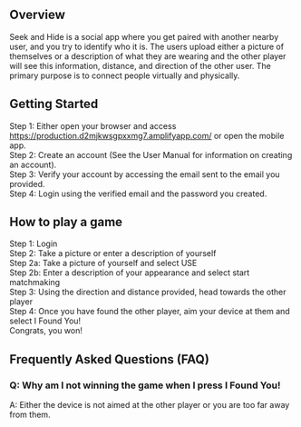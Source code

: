 ## **Overview**
Seek and Hide is a social app where you get paired with another nearby user, and you try to identify who it is. The users upload either a picture of themselves or a description of what they are wearing and the other player will see this information, distance, and direction of the other user. The primary purpose is to connect people virtually and physically.

## **Getting Started**
Step 1: Either open your browser and access https://production.d2mjkwsgpxxmg7.amplifyapp.com/ or open the mobile app.<br/>
Step 2: Create an account (See the User Manual for information on creating an account).<br/>
Step 3: Verify your account by accessing the email sent to the email you provided.<br/>
Step 4: Login using the verified email and the password you created.

## **How to play a game**
Step 1: Login<br/>
Step 2: Take a picture or enter a description of yourself<br/>
Step 2a: Take a picture of yourself and select USE<br/>
Step 2b: Enter a description of your appearance and select start matchmaking<br/>
Step 3: Using the direction and distance provided, head towards the other player<br/>
Step 4: Once you have found the other player, aim your device at them and select I Found You!<br/>
Congrats, you won!

## **Frequently Asked Questions (FAQ)**
### Q: Why am I not winning the game when I press I Found You!
A: Either the device is not aimed at the other player or you are too far away from them.
